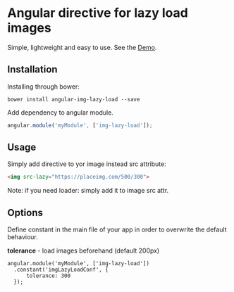 # Angular directive for lazy load images

Simple, lightweight and easy to use. See the <a href="http://jsbin.com/wefidu">Demo</a>.

## Installation
Installing through bower:
```
bower install angular-img-lazy-load --save
```

Add dependency to angular module.
```js
angular.module('myModule', ['img-lazy-load']);
```

## Usage
Simply add directive to yor image instead src attribute:
```html
<img src-lazy="https://placeimg.com/500/300">
```
Note: if you need loader: simply add it to image src attr.

## Options
Define constant in the main file of your app in order to overwrite the default behaviour.

**tolerance** - load images beforehand (default 200px)
```
angular.module('myModule', ['img-lazy-load'])
  .constant('imgLazyLoadConf', {
      tolerance: 300
  });

```

